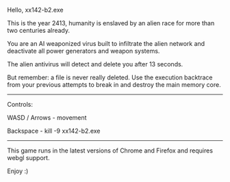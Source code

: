 

Hello, xx142-b2.exe

This is the year 2413,
humanity is enslaved by an alien race for more than two centuries already.

You are an AI weaponized virus built to infiltrate the alien network and deactivate all power generators and weapon systems.

The alien antivirus will detect and delete you after 13 seconds.

But remember: a file is never really deleted. Use the execution backtrace from your previous attempts to break in and destroy the main memory core.

---

Controls:

WASD / Arrows - movement

Backspace - kill -9 xx142-b2.exe

---


This game runs in the latest versions of Chrome and Firefox and requires webgl support.

Enjoy :)
